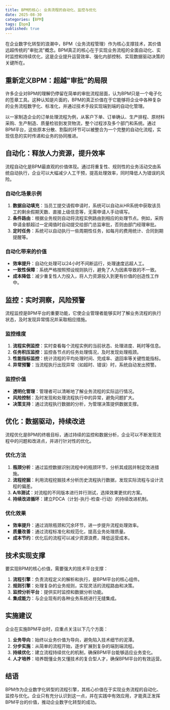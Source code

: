 ```yaml
---
title: BPM的核心: 业务流程的自动化、监控与优化
date: 2025-08-30
categories: [BPM]
tags: [bpm]
published: true
---
```

在企业数字化转型的浪潮中，BPM（业务流程管理）作为核心支撑技术，其价值远超传统的"审批流"概念。BPM真正的核心在于实现业务流程的全面自动化、实时监控和持续优化，这是企业提升运营效率、强化内部控制、实现数据驱动决策的关键所在。

## 重新定义BPM：超越"审批"的局限

许多企业对BPM的理解仍停留在简单的审批流程层面，认为BPM只是一个电子化的签章工具。这种认知是片面的，BPM的真正价值在于它能够将企业中各种复杂的业务流程数字化、标准化，并通过技术手段实现端到端的自动化管理。

以一家制造企业的订单处理流程为例，从客户下单、订单确认、生产排程、原材料采购、生产制造、质量检验到发货物流，整个过程涉及多个部门和系统。通过BPM平台，这些原本分散、割裂的环节可以被整合为一个完整的自动化流程，实现信息的实时传递和业务的协同推进。

## 自动化：释放人力资源，提升效率

流程自动化是BPM最直观的价值体现。通过将重复性、规则性的业务活动交由系统自动执行，企业可以大幅减少人工干预，提高处理效率，同时降低人为错误的风险。

### 自动化场景示例

1. **数据自动填充**：当员工提交请假申请时，系统可以自动从HR系统中获取该员工的剩余假期天数、直接上级信息等，无需申请人手动填写。
2. **条件路由**：根据业务规则自动将流程实例路由到相应的处理节点。例如，采购申请金额超过一定阈值时自动提交给部门总监审批，否则由部门经理审批。
3. **定时任务**：系统可以自动执行一些周期性任务，如每月的费用统计、合同到期提醒等。

### 自动化带来的价值

- **效率提升**：自动化处理可以24小时不间断运行，处理速度远超人工。
- **一致性保障**：系统严格按照预设规则执行，避免了人为因素导致的不一致。
- **成本降低**：减少重复性人力投入，将人力资源投入到更有价值的创造性工作中。

## 监控：实时洞察，风险预警

流程监控是BPM平台的重要功能，它使企业管理者能够实时了解业务流程的执行状态，及时发现异常情况并采取相应措施。

### 监控维度

1. **流程实例监控**：实时查看每个流程实例的当前状态、处理进度、耗时等信息。
2. **任务积压监控**：监控各节点的任务处理情况，及时发现处理瓶颈。
3. **性能指标监控**：统计流程的平均处理时间、完成率、退回率等关键性能指标。
4. **异常预警**：当流程执行出现异常（如超时、错误）时，系统自动发出预警。

### 监控价值

- **透明化管理**：管理者可以清晰地了解业务流程的实际运行情况。
- **风险控制**：及时发现和处理流程执行中的异常，避免问题扩大。
- **决策支持**：通过流程执行数据的分析，为管理决策提供数据支撑。

## 优化：数据驱动，持续改进

流程优化是BPM的终极目标，通过持续的监控和数据分析，企业可以不断发现流程中的问题和改进点，并进行针对性的优化。

### 优化方法

1. **瓶颈分析**：通过监控数据识别流程中的瓶颈环节，分析其成因并制定改进措施。
2. **流程挖掘**：利用流程挖掘技术分析历史流程执行数据，发现实际流程与设计流程的偏差。
3. **A/B测试**：对流程的不同版本进行并行测试，选择效果更优的方案。
4. **持续改进循环**：建立PDCA（计划-执行-检查-行动）的持续改进机制。

### 优化效果

- **效率提升**：通过消除瓶颈和冗余环节，进一步提升流程处理效率。
- **质量改善**：通过流程标准化和规范化，提高业务处理质量。
- **成本节约**：优化后的流程可以减少资源浪费，降低运营成本。

## 技术实现支撑

要实现BPM的核心价值，需要强大的技术平台支撑：

1. **流程引擎**：负责流程定义的解析和执行，是BPM平台的核心组件。
2. **规则引擎**：处理复杂的业务规则，实现灵活的流程路由和决策。
3. **监控分析平台**：提供实时监控和数据分析功能。
4. **集成能力**：与企业现有的各种业务系统进行无缝集成。

## 实施建议

企业在实施BPM平台时，应重点关注以下几个方面：

1. **业务导向**：始终以业务价值为导向，避免陷入技术细节的泥潭。
2. **分步实施**：从简单的流程开始，逐步扩展到复杂的端到端流程。
3. **持续优化**：建立流程持续优化的机制，确保BPM平台能够适应业务变化。
4. **人才培养**：培养既懂业务又懂技术的复合型人才，确保BPM平台的有效运营。

## 结语

BPM作为企业数字化转型的流程引擎，其核心价值在于实现业务流程的自动化、监控与优化。企业只有充分认识到这一点，并在实践中有效应用，才能真正发挥BPM平台的价值，推动企业数字化转型的成功。